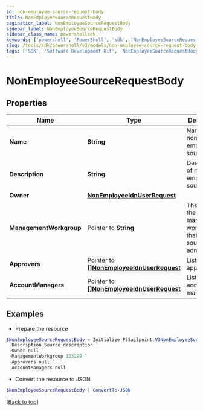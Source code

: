 ```yaml
---
id: non-employee-source-request-body
title: NonEmployeeSourceRequestBody
pagination_label: NonEmployeeSourceRequestBody
sidebar_label: NonEmployeeSourceRequestBody
sidebar_class_name: powershellsdk
keywords: ['powershell', 'PowerShell', 'sdk', 'NonEmployeeSourceRequestBody', 'NonEmployeeSourceRequestBody'] 
slug: /tools/sdk/powershell/v3/models/non-employee-source-request-body
tags: ['SDK', 'Software Development Kit', 'NonEmployeeSourceRequestBody', 'NonEmployeeSourceRequestBody']
---
```



# NonEmployeeSourceRequestBody

## Properties

Name | Type | Description | Notes
------------ | ------------- | ------------- | -------------
**Name** |  **String** | Name of non-employee source. | [required]
**Description** |  **String** | Description of non-employee source. | [required]
**Owner** |  [**NonEmployeeIdnUserRequest**](non-employee-idn-user-request) |  | [required]
**ManagementWorkgroup** |  Pointer to **String** | The ID for the management workgroup that contains source sub-admins | [optional] 
**Approvers** |  Pointer to [**[]NonEmployeeIdnUserRequest**](non-employee-idn-user-request) | List of approvers. | [optional] 
**AccountManagers** |  Pointer to [**[]NonEmployeeIdnUserRequest**](non-employee-idn-user-request) | List of account managers. | [optional] 

## Examples

- Prepare the resource
```powershell
$NonEmployeeSourceRequestBody = Initialize-PSSailpoint.V3NonEmployeeSourceRequestBody  -Name Retail `
 -Description Source description `
 -Owner null `
 -ManagementWorkgroup 123299 `
 -Approvers null `
 -AccountManagers null
```

- Convert the resource to JSON
```powershell
$NonEmployeeSourceRequestBody | ConvertTo-JSON
```


[[Back to top]](#) 

